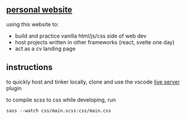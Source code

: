 ## [personal website](https://d-j-harris.github.io/dan.harris/)

using this website to:
- build and practice vanilla html/js/css side of web dev
- host projects written in other frameworks (react, svelte one day)
- act as a cv landing page

## instructions

to quickly host and tinker locally, clone and use the vscode [live server](https://marketplace.visualstudio.com/items?itemName=ritwickdey.LiveServer) plugin

to compile scss to css while developing, run
~~~
sass --watch css/main.scss:css/main.css
~~~
